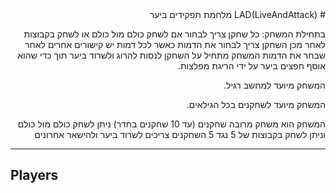 <div lang="he" dir="rtl">
# LAD(LiveAndAttack)
מלחמת תפקידים ביער

בתחילת המשחק: כל שחקן צריך לבחור אם לשחק כולם מול כולם או לשחק בקבוצות לאחר מכן השחקן צריך לבחור את הדמות כאשר לכל דמות יש קישורים אחרים לאחר שבחר את הדמות המשחק מתחיל
על השחקן לנסות להרוג ולשרוד ביער תוך כדי שהוא אוסף חפצים ביער על ידי הריגת מפלצות.

המשחק מיועד למחשב רגיל.

המשחק מיועד לשחקנים בכל הגילאים.

המשחק הוא משחק מרובה שחקנים (עד 10 שחקנים בחדר)
ניתן לשחק כולם מול כולם וניתן לשחק בקבוצות של 5 נגד 5 
השחקנים צריכים לשרוד ביער ולהישאר אחרונים
</div>






______________________________________________________________________________________________________________

## Players
